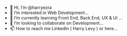 - 👋 Hi, I’m @harryezra
- 👀 I’m interested in Web Development...
- 🌱 I’m currently learning Front End, Back End, UX & UI ...
- 💞️ I’m looking to collaborate on Development...
- 📫 How to reach me LinkedIn ( Harry Levy ) or here...

<!---
harryezra/harryezra is a ✨ special ✨ repository because its `README.md` (this file) appears on your GitHub profile.
You can click the Preview link to take a look at your changes.
--->
